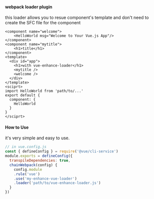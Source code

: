 #### webpack loader plugin

this loader allows you to resue component's template and don't need to create the SFC file for the component

```vue
<component name="welcome">
    <HelloWorld msg="Welcome to Your Vue.js App"/>
</component>
<component name="mytitle">
    <h1>title</h1>
</component>
<template>
  <div id="app">
    <h1>with vue-enhance-loader</h1>
    <mytitle />
    <welcome />
  </div>
</template>
<sciprt>
import HelloWorld from 'path/to/...' 
export default {
  component: {
    HelloWorld
  }
}
</sciprt>
```

#### How to Use

it's very simple and easy to use.

```js
// in vue.config.js
const { defineConfig } = require('@vue/cli-service')
module.exports = defineConfig({
  transpileDependencies: true,
  chainWebpack(config) {
    config.module
    .rule('vue')
    .use('my-enhance-vue-loader')
    .loader('path/to/vue-enhance-loader.js')
  }
})


```
